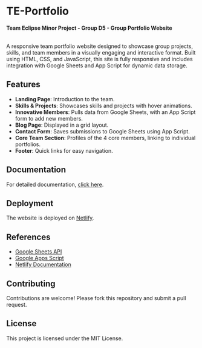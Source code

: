 # TE-Portfolio
 **Team Eclipse Minor Project - Group D5 - Group Portfolio Website**
 
<br>
A responsive team portfolio website designed to showcase group projects, skills, and team members in a visually engaging and interactive format. Built using HTML, CSS, and JavaScript, this site is fully responsive and includes integration with Google Sheets and App Script for dynamic data storage.

## Features

- **Landing Page**: Introduction to the team.
- **Skills & Projects**: Showcases skills and projects with hover animations.
- **Innovative Members**: Pulls data from Google Sheets, with an App Script form to add new members.
- **Blog Page**: Displayed in a grid layout.
- **Contact Form**: Saves submissions to Google Sheets using App Script.
- **Core Team Section**: Profiles of the 4 core members, linking to individual portfolios.
- **Footer**: Quick links for easy navigation.

## Documentation
For detailed documentation, [click here](DOCUMENTATION_LINK).

## Deployment
The website is deployed on [Netlify](https://www.eclipseportfolio.netlify.app).

## References

- [Google Sheets API](https://developers.google.com/sheets/api)
- [Google Apps Script](https://developers.google.com/apps-script)
- [Netlify Documentation](https://docs.netlify.com)

## Contributing

Contributions are welcome! Please fork this repository and submit a pull request.

## License

This project is licensed under the MIT License.
